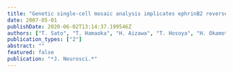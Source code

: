 ```yaml
---
title: "Genetic single-cell mosaic analysis implicates ephrinB2 reverse signaling in projections from the posterior tectum to the hindbrain in zebrafish"
date: 2007-05-01
publishDate: 2020-06-02T13:14:37.199546Z
authors: ["T. Sato", "T. Hamaoka", "H. Aizawa", "T. Hosoya", "H. Okamoto"]
publication_types: ["2"]
abstract: ""
featured: false
publication: "*J. Neurosci.*"
---
```



